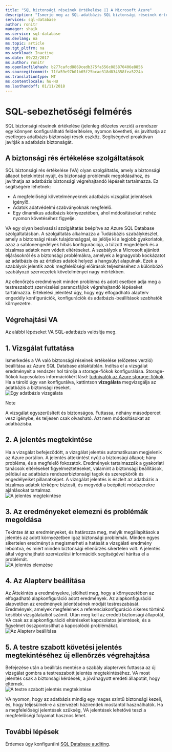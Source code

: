 ```yaml
---
title: "SQL biztonsági réseinek értékelése |} A Microsoft Azure"
description: "Ismerje meg az SQL-adatbázis SQL biztonsági réseinek értékelése konfigurálása."
services: sql-database
author: ronitr
manager: shaik
ms.service: sql-database
ms.devlang: na
ms.topic: article
ms.tgt_pltfrm: na
ms.workload: Inactive
ms.date: 09/22/2017
ms.author: ronitr
ms.openlocfilehash: b277cafcd8869cedb375fa556c085870406e8856
ms.sourcegitcommit: 71fa59e97b01b65f25bcae318d834358fea5224a
ms.translationtype: MT
ms.contentlocale: hu-HU
ms.lasthandoff: 01/11/2018
---
```

# <a name="sql-vulnerability-assessment"></a>SQL-sebezhetőségi felmérés

SQL biztonsági réseinek értékelése (jelenleg előzetes verzió) a rendszer egy könnyen konfigurálható felderítésére, nyomon követheti, és javíthatja az esetleges adatbázis biztonsági rések eszköz. Segítségével proaktívan javítják a adatbázis biztonságát.  

## <a name="vulnerability-assessment-features"></a>A biztonsági rés értékelése szolgáltatások  
SQL biztonsági rés értékelése (VA) olyan szolgáltatás, amely a biztonsági állapot betekintést nyújt, és biztonsági problémák megoldásához, és javíthatja az adatbázis biztonsági végrehajtandó lépéseit tartalmazza. Ez segítségére lehetnek:  
- A megfelelőségi követelményeknek adatbázis vizsgálat jelentések igénylő.  
- Adatok adatvédelmi szabványoknak megfelelő.  
- Egy dinamikus adatbázis környezetében, ahol módosításokat nehéz nyomon követéséhez figyelje.  

VA egy olyan beolvasási szolgáltatás beépítve az Azure SQL Database szolgáltatásban. A szolgáltatás alkalmazza a Tudásbázis szabálykészlet, amely a biztonsági rések tulajdonsággal, és jelölje ki a legjobb gyakorlatok, azaz a sablonengedélyek hibás konfigurációja, a túlzott engedélyek és a bizalmas adatok nem védett eltéréseket. A szabályok a Microsoft ajánlott eljárásokról és a biztonsági problémákra, amelyek a legnagyobb kockázatot az adatbázis és az értékes adatok helyezi a hangsúlyt alapulnak. Ezek a szabályok jelentik azok megfelelőségi előírások teljesítéséhez a különböző szabályozó szervezetek követelményei nagy mértékben.  

Az ellenőrzés eredményeit minden probléma és adott esetben adja meg a testreszabott szervizelési parancsfájlok végrehajtandó lépéseket tartalmazza. Értékelési jelentést úgy, hogy egy elfogadható alapterv engedély konfigurációk, konfigurációk és adatbázis-beállítások szabhatók környezetre.   

## <a name="implementing-va"></a>Végrehajtási VA  
Az alábbi lépéseket VA SQL-adatbázis valósítja meg.  

## <a name="1-run-a-scan"></a>1. Vizsgálat futtatása  
Ismerkedés a VA való biztonsági réseinek értékelése (előzetes verzió) beállítása az Azure SQL Database ablaktáblán. Indítsa el a vizsgálat eredményeit a rendszer hol tárolja a storage-fiókok konfigurálása. Storage-fiókok kapcsolatos információkért lásd: [tudnivalók az Azure storage-fiókok](../storage/common/storage-create-storage-account.md). Ha a tároló úgy van konfigurálva, kattintson **vizsgálata** megvizsgálja az adatbázis a biztonsági réseket.  
![Egy adatbázis vizsgálata](./media/sql-vulnerability-assessment/pp_va_initialize.png)  
  > [!NOTE]   
  > A vizsgálat egyszerűsített és biztonságos. Futtassa, néhány másodpercet vesz igénybe, és teljesen csak olvasható. Azt nem módosításokat az adatbázisba.  

## <a name="2-view-the-report"></a>2. A jelentés megtekintése  
Ha a vizsgálat befejeződött, a vizsgálat jelentés automatikusan megjelenik az Azure portálon. A jelentés áttekintést nyújt a biztonsági állapot; hány probléma, és a megfelelő fokozatok. Eredmények tartalmazzák a gyakorlati tanácsok eltéréseket figyelmeztetéseket, valamint a biztonsági beállítások, például az adatbázis rendszerbiztonsági tagok és szerepkörök és engedélyeiket pillanatképet. A vizsgálat jelentés is észlelt az adatbázis a bizalmas adatok térképre biztosít, és megvédi a beépített módszerekre ajánlásokat tartalmaz.  
![A jelentés megtekintése](./media/sql-vulnerability-assessment/pp_main_getstarted.png)  

## <a name="3-analyze-the-results-and-resolve-issues"></a>3. Az eredményeket elemezni és problémák megoldása  
Tekintse át az eredményeket, és határozza meg, melyik megállapítások a jelentés az adott környezetben igaz biztonsági problémák. Minden egyes sikertelen eredményt a megismerheti a hatását a vizsgálati eredmény lebontva, és miért minden biztonsági ellenőrzés sikertelen volt. A jelentés által végrehajtható szervizelési információk segítségével hárítsa el a problémát.  
![A jelentés elemzése](./media/sql-vulnerability-assessment/pp_fail_rule_show_remediation.png)    

## <a name="4-set-your-baseline"></a>4. Az Alapterv beállítása  
Az Áttekintés a eredményekre, jelölheti meg, hogy a környezetében az elfogadható alapkonfiguráció adott eredmények. Az alapkonfiguráció alapvetően az eredmények jelentésének módját testreszabását. Eredmények, amelyek megfelelnek a referenciakonfiguráció sikeres történő későbbi vizsgálataiból számít. Után meg kell az eredeti biztonsági állapotát, VA csak az alapkonfiguráció eltéréseket kapcsolatos jelentések, és a figyelmet összpontosíthat a kapcsolódó problémákat.  
![Az Alapterv beállítása](./media/sql-vulnerability-assessment/pp_fail_rule_show_baseline.png)  

## <a name="5-run-a-new-scan-to-see-your-customized-tracking-report"></a>5. A testre szabott követési jelentés megtekintéséhez új ellenőrzés végrehajtása  
Befejezése után a beállítás mentése a szabály alaptervek futtassa az új vizsgálat gombra a testreszabott jelentés megtekintéséhez. VA most jelentés csak a biztonsági kérdések, a jóváhagyott eredeti állapotát, hogy eltérnek.  
![A testre szabott jelentés megtekintése](./media/sql-vulnerability-assessment/pp_pass_main_with_baselines.png)  

VA nyomon, hogy az adatbázis mindig egy magas szintű biztonsági kezeli, és, hogy teljesülnek-e a szervezeti házirendek mostantól használhatók. Ha a megfelelőségi jelentések szükség, VA jelentések lehetővé teszi a megfelelőségi folyamat hasznos lehet.  

## <a name="next-steps"></a>További lépések  

Érdemes úgy konfigurálni [SQL Database auditing](sql-database-auditing.md).  
